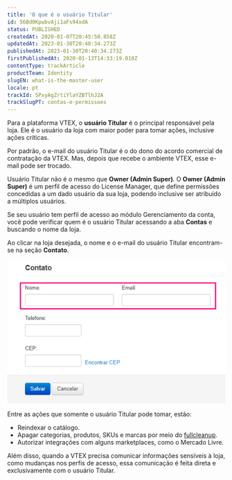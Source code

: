 ```yaml
---
title: 'O que é o usuário Titular'
id: 56Bd0KpwbvAji1aFs94xdA
status: PUBLISHED
createdAt: 2020-01-07T20:45:50.858Z
updatedAt: 2023-01-30T20:40:34.273Z
publishedAt: 2023-01-30T20:40:34.273Z
firstPublishedAt: 2020-01-13T14:33:19.010Z
contentType: trackArticle
productTeam: Identity
slugEN: what-is-the-master-user
locale: pt
trackId: 5PxyAgZrtiYlaYZBTlhJ2A
trackSlugPT: contas-e-permissoes
---
```


Para a plataforma VTEX, o **usuário Titular** é o principal responsável pela loja. Ele é o usuário da loja com maior poder para tomar ações, inclusive ações críticas.

Por padrão, o e-mail do usuário Titular é o do dono do acordo comercial de contratação da VTEX. Mas, depois que recebe o ambiente VTEX, esse e-mail pode ser trocado.

<div class = "alert alert-warning"> 
Usuário Titular não é o mesmo que <b>Owner (Admin Super)</b>. O <b>Owner (Admin Super)</b> é um perfil de acesso do License Manager, que define permissões concedidas a um dado usuário da sua loja, podendo inclusive ser atribuído a múltiplos usuários.
</div>

Se seu usuário tem perfil de acesso ao módulo Gerenciamento da conta, você pode verificar quem é o usuário Titular acessando a aba __Contas__ e buscando o nome da loja.

Ao clicar na loja desejada, o nome e o e-mail do usuário Titular encontram-se na seção __Contato__.

![usuario-master-contato pt](https://raw.githubusercontent.com/vtexdocs/help-center-content/refs/heads/main/docs/pt/tracks/contas-e-permissoes/o-que-e-o-usuario-master_1.png)

Entre as ações que somente o usuário Titular pode tomar, estão:
- Reindexar o catálogo.
- Apagar categorias, produtos, SKUs e marcas por meio do [fullcleanup](/pt/tutorial/entendendo-a-manutencao-da-base-de-dados).
- Autorizar integrações com alguns marketplaces, como o Mercado Livre.

Além disso, quando a VTEX precisa comunicar informações sensíveis à loja, como mudanças nos perfis de acesso, essa comunicação é feita direta e exclusivamente com o usuário Titular.
